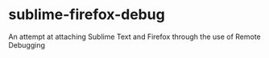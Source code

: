 sublime-firefox-debug
=====================

An attempt at attaching Sublime Text and Firefox through the use of Remote Debugging
